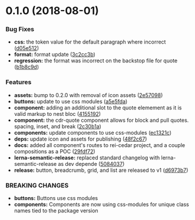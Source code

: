 <a name="0.1.0"></a>
# 0.1.0 (2018-08-01)


### Bug Fixes

* **css:** the token value for the default paragraph where incorrect ([d05e512](https://github.com/rei/rei-cedar/commit/d05e512))
* **format:** format update ([3c2cc3b](https://github.com/rei/rei-cedar/commit/3c2cc3b))
* **regression:** the format was incorrect on the backstop file for quote ([b1b8c9d](https://github.com/rei/rei-cedar/commit/b1b8c9d))


### Features

* **assets:** bump to 0.2.0 with removal of icon assets ([2e57098](https://github.com/rei/rei-cedar/commit/2e57098))
* **buttons:** update to use css modules ([a5e5fda](https://github.com/rei/rei-cedar/commit/a5e5fda))
* **component:** adding an additional slot to the quote elemement as it is valid markup to nest bloc ([4155192](https://github.com/rei/rei-cedar/commit/4155192))
* **component:** the cdr-quote component allows for block and pull quotes. spacing, inset, and break ([2c30b1a](https://github.com/rei/rei-cedar/commit/2c30b1a))
* **components:** update components to use css-modules ([ec1321c](https://github.com/rei/rei-cedar/commit/ec1321c))
* **deps:** update icon and assets for publishing ([48f2c67](https://github.com/rei/rei-cedar/commit/48f2c67))
* **docs:** added all component's routes to rei-cedar project, and a couple compositions as a POC ([29fdf72](https://github.com/rei/rei-cedar/commit/29fdf72))
* **lerna-semantic-release:** replaced standard changelog with lerna-semantic-release as dev depende ([5084037](https://github.com/rei/rei-cedar/commit/5084037))
* **release:** button, breadcrumb, grid, and list are released to v1 ([d6973b7](https://github.com/rei/rei-cedar/commit/d6973b7))


### BREAKING CHANGES

* **buttons:** Buttons use css modules
* **components:** Components are now using css-modules for unique class names tied to the package version




